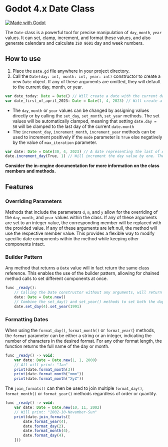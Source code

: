 # Godot 4.x Date Class
[![Made with Godot](https://img.shields.io/badge/Godot%204.0-478CBF?style=flat&logo=godot%20engine&logoColor=white)](https://godotengine.org)

The `Date` class is a powerful tool for precise manipulation of `day`, `month`, `year` values. It can set, clamp, increment, and format these values, and also generate calendars and calculate `ISO 8601` day and week numbers.

## How to use
1. Place the `Date.gd` file anywhere in your project directory.
2. Call the `Date(day: int, month: int, year: int)` constructor to create a new `Date` object. If any of these arguments are omitted, they will default to the current day, month, or year.
```javascript
var date_today: Date = Date() // Will create a date with the current date values
var date_first_of_april_2023: Date = Date(1, 4, 2023) // Will create a date representing the first of April 2023
````
* The `day`, `month` or `year` values can be changed by assigning values directly or by calling the `set_day`, `set_month`, `set_year` methods.
The set values will be automatically clamped, meaning that setting `date.day = 50` will be clamped to the last day of the current `date.month`
* The `increment_day`, `increment_month`, `increment_year` methods can be used to increment positively if the `mode` parameter is `True` else negatively by the value of `max_iteration` parameter.
```javascript
var date: Date = Date(30, 4, 2023) // A date representing the last of April 2023
date.increment_day(True, 1) // Will increment the day value by one. The date will now change to represent the first of May 2023
````
**Consider the in-engine documentation for more information on the class members and methods.**

## Features
### Overriding Parameters
Methods that include the parameters `d`, `m`, and `y` allow for the overriding of the `day`, `month`, and `year` values within the class. If any of these arguments are set to an integer value, the corresponding member will be replaced with the provided value. If any of these arguments are left null, the method will use the respective member value. This provides a flexible way to modify specific date components within the method while keeping other components intact.

### Builder Pattern
Any method that returns a `Date` value will in fact return the same class reference. This enables the use of the builder pattern, allowing for chained method calls to set different components at once.

```javascript
func _ready():
    // Calling the Date constructor without any arguments, will return the current date.
    date: Date = Date.new()
    // Combine the set_day() and set_year() methods to set both the day and year of the date object.
    date.set_day(4).set_year(1991)
```

### Formatting Dates
When using the `format_day()`, `format_month()` or `format_year(`) methods, the `format` parameter can be either a string or an integer, indicating the number of characters in the desired format. For any other format length, the function returns the full name of the day or month.

```javascript
func _ready() -> void:
    var date: Date = Date.new(1, 1, 2000)
    // All will print: "Jan"
    print(date.format_month(3))
    print(date.format_month("mmm"))
    print(date.format_month("XyZ"))
```

The `join_formats()` can then be used to join multiple `format_day()`, `format_month()` or `format_year()` methods regardless of order or quantity.

```javascript
func _ready() -> void:
    var date: Date = Date.new(10, 11, 2002)
    // Will print: "2002-10-November-Sun"
    print(date.join_formats([
        date.format_year(4),
        date.format_day(2),
        date.format_month(4),
        date.format_day(4),
    ]))
```
